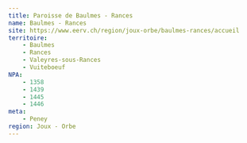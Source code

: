 ```yaml
---
title: Paroisse de Baulmes - Rances
name: Baulmes - Rances
site: https://www.eerv.ch/region/joux-orbe/baulmes-rances/accueil
territoire:
    - Baulmes
    - Rances
    - Valeyres-sous-Rances
    - Vuiteboeuf
NPA:
    - 1358
    - 1439
    - 1445
    - 1446
meta:
    - Peney
region: Joux - Orbe
---
```

